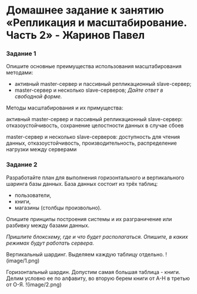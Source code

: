 # Домашнее задание к занятию «Репликация и масштабирование. Часть 2» - Жаринов Павел

### Задание 1

Опишите основные преимущества использования масштабирования методами:
- активный master-сервер и пассивный репликационный slave-сервер; 
- master-сервер и несколько slave-серверов;
*Дайте ответ в свободной форме.*

Методы масштабирования и их примущества:

активный master-сервер и пассивный репликационный slave-сервер:
отказоустойчивость, сохранение целостности данных в случае сбоев

master-сервер и несколько slave-серверов:
доступность для чтения данных, отказоустойчивость, производительность, распределение нагрузки между серверами

### Задание 2

Разработайте план для выполнения горизонтального и вертикального шаринга базы данных. База данных состоит из трёх таблиц: 
- пользователи, 
- книги, 
- магазины (столбцы произвольно). 

Опишите принципы построения системы и их разграничение или разбивку между базами данных.

*Пришлите блоксхему, где и что будет располагаться. Опишите, в каких режимах будут работать сервера.* 

Вертикальный шардинг.
Выделяем каждую таблицу отдельно.
 !(image/1.png)
 
 Горизонтальный шардин.
 Допустим самая большая таблица - книги. Делим условно ее по алфавиту, во вторую берем книги от А-Н в третью от О-Я.
 !(image/2.png)
